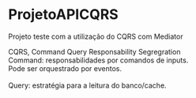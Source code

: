 # ProjetoAPICQRS
Projeto teste com a utilização do CQRS com Mediator

CQRS, Command Query Responsability Segregration
<br>
Command: responsabilidades por comandos de inputs.
<br>
Pode ser orquestrado por eventos.
<br>
<br>
Query: estratégia para a leitura do banco/cache.
<br>
<br>

